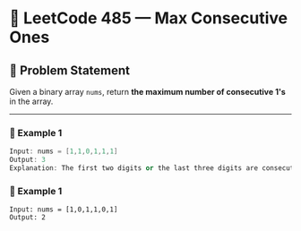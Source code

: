 # 🔢 LeetCode 485 — Max Consecutive Ones

## 🧩 Problem Statement
Given a binary array `nums`, return **the maximum number of consecutive 1's** in the array.

---

### 🔹 Example 1
```cpp
Input: nums = [1,1,0,1,1,1]
Output: 3
Explanation: The first two digits or the last three digits are consecutive 1s. The maximum number of consecutive 1s is 3.
```
### 🔹 Example 1
```
Input: nums = [1,0,1,1,0,1]
Output: 2
```
